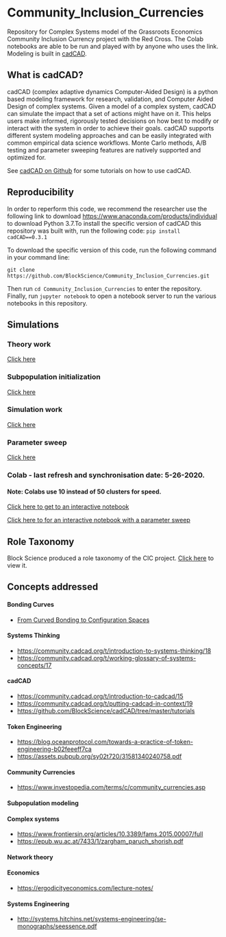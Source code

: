# Community_Inclusion_Currencies
Repository for Complex Systems model of the Grassroots Economics Community Inclusion Currency project with the Red Cross. The Colab notebooks are able to be run and played with by anyone who uses the link. Modeling is built in [cadCAD](https://cadcad.org/). 

## What is cadCAD?
cadCAD (complex adaptive dynamics Computer-Aided Design) is a python based modeling framework for research, validation, and Computer Aided Design of complex systems. Given a model of a complex system, cadCAD can simulate the impact that a set of actions might have on it. This helps users make informed, rigorously tested decisions on how best to modify or interact with the system in order to achieve their goals. cadCAD supports different system modeling approaches and can be easily integrated with common empirical data science workflows. Monte Carlo methods, A/B testing and parameter sweeping features are natively supported and optimized for.

See [cadCAD on Github](https://github.com/BlockScience/cadCAD/tree/master/tutorials) for some tutorials on how to use cadCAD.

## Reproducibility
In order to reperform this code, we recommend the researcher use the following link to download https://www.anaconda.com/products/individual to download Python 3.7.To install the specific version of cadCAD this repository was built with, run the following code:
```pip install cadCAD==0.3.1```

To download the specific version of this code, run the following command in your command line:

```git clone https://github.com/BlockScience/Community_Inclusion_Currencies.git``` 

Then run ```cd Community_Inclusion_Currencies``` to enter the repository. Finally, run ```jupyter notebook``` to open a notebook server to run the various notebooks in this repository. 


## Simulations

### Theory work
[Click here](https://nbviewer.jupyter.org/github/BlockScience/Community_Inclusion_Currencies/blob/master/BondingCurve/cic_initialization.ipynb)


### Subpopulation initialization 
[Click here](https://nbviewer.jupyter.org/github/BlockScience/Community_Inclusion_Currencies/blob/master/SubpopulationGenerator/Subpopulation_Construction.ipynb)

### Simulation work
[Click here](https://nbviewer.jupyter.org/github/BlockScience/Community_Inclusion_Currencies/blob/master/Simulation/CIC_Network_cadCAD_model.ipynb)

### Parameter sweep 
[Click here](https://nbviewer.jupyter.org/github/BlockScience/Community_Inclusion_Currencies/blob/master/Simulation_param/CIC_Network_cadCAD_model_params_Template.ipynb)

### Colab - last refresh and synchronisation date: 5-26-2020.

#### Note: Colabs use 10 instead of 50 clusters for speed. 
[Click here to get to an interactive notebook](https://colab.research.google.com/drive/1JkpX6UwJAezxUkVVj2SHFah-eNUzEif0)

[Click here to for an interactive notebook with a parameter sweep](https://colab.research.google.com/drive/1_vtPeTrEEq95RlyHu9awSRMuXUgr0WAt)


## Role Taxonomy
Block Science produced a role taxonomy of the CIC project. [Click here](https://gitlab.com/grassrootseconomics/cic-modeling/-/blob/master/Documents/2020.05.25_RedCrossCICRoleTaxonomy.pdf) to view it.
## Concepts addressed

#### Bonding Curves
* [From Curved Bonding to Configuration Spaces](https://epub.wu.ac.at/7385)

####  Systems Thinking
* https://community.cadcad.org/t/introduction-to-systems-thinking/18
* https://community.cadcad.org/t/working-glossary-of-systems-concepts/17

#### cadCAD
* https://community.cadcad.org/t/introduction-to-cadcad/15
* https://community.cadcad.org/t/putting-cadcad-in-context/19
* https://github.com/BlockScience/cadCAD/tree/master/tutorials

#### Token Engineering
* https://blog.oceanprotocol.com/towards-a-practice-of-token-engineering-b02feeeff7ca
* https://assets.pubpub.org/sy02t720/31581340240758.pdf

#### Community Currencies
* https://www.investopedia.com/terms/c/community_currencies.asp

#### Subpopulation modeling

#### Complex systems
* https://www.frontiersin.org/articles/10.3389/fams.2015.00007/full
* https://epub.wu.ac.at/7433/1/zargham_paruch_shorish.pdf

#### Network theory

#### Economics
* https://ergodicityeconomics.com/lecture-notes/

#### Systems Engineering
* http://systems.hitchins.net/systems-engineering/se-monographs/seessence.pdf


